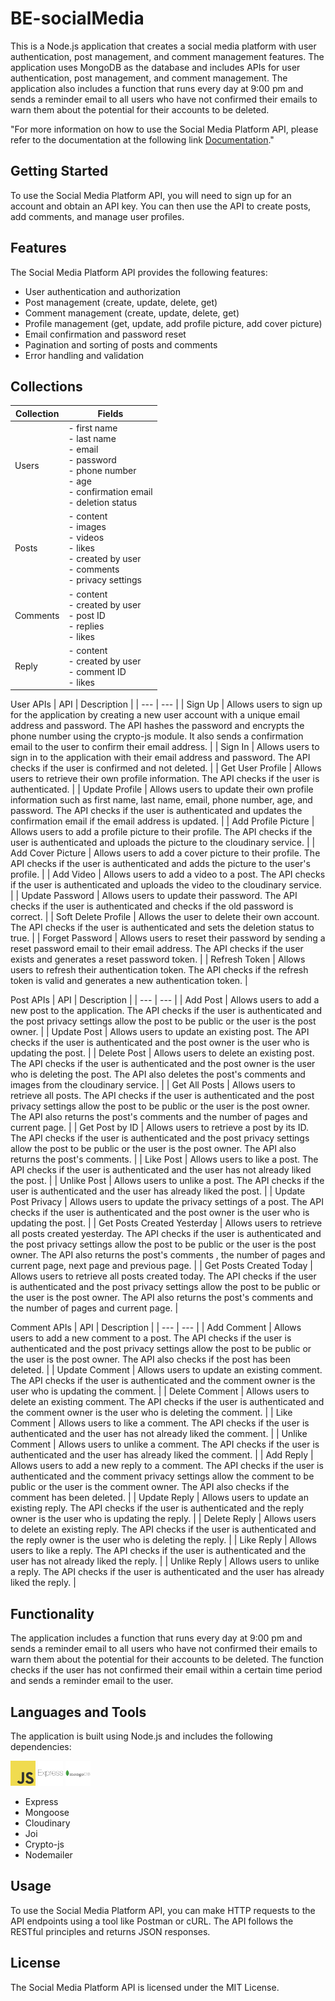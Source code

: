 # BE-socialMedia
This is a Node.js application that creates a social media platform with user authentication, post management, and comment management features. The application uses MongoDB as the database and includes APIs for user authentication, post management, and comment management. The application also includes a function that runs every day at 9:00 pm and sends a reminder email to all users who have not confirmed their emails to warn them about the potential for their accounts to be deleted.

"For more information on how to use the Social Media Platform API, please refer to the documentation at the following link <a href="https://documenter.getpostman.com/view/26559299/2s9YeD9ZNJ">Documentation</a>."

## Getting Started
To use the Social Media Platform API, you will need to sign up for an account and obtain an API key. You can then use the API to create posts, add comments, and manage user profiles.

## Features
The Social Media Platform API provides the following features:

- User authentication and authorization
- Post management (create, update, delete, get)
- Comment management (create, update, delete, get)
- Profile management (get, update, add profile picture, add cover picture)
- Email confirmation and password reset
- Pagination and sorting of posts and comments
- Error handling and validation

## Collections

| Collection | Fields | 
| --- | --- | 
| Users | - first name<br>- last name<br>- email<br>- password<br>- phone number<br>- age<br>- confirmation email<br>- deletion status | 
| Posts | - content<br>- images<br>- videos<br>- likes<br>- created by user<br>- comments<br>- privacy settings | 
| Comments | - content<br>- created by user<br>- post ID<br>- replies<br>- likes | 
| Reply | - content<br>- created by user<br>- comment ID<br>- likes |

User APIs
| API | Description | 
| --- | --- | 
| Sign Up | Allows users to sign up for the application by creating a new user account with a unique email address and password. The API hashes the password and encrypts the phone number using the crypto-js module. It also sends a confirmation email to the user to confirm their email address. | 
| Sign In | Allows users to sign in to the application with their email address and password. The API checks if the user is confirmed and not deleted. | | Get User Profile | Allows users to retrieve their own profile information. The API checks if the user is authenticated. | 
| Update Profile | Allows users to update their own profile information such as first name, last name, email, phone number, age, and password. The API checks if the user is authenticated and updates the confirmation email if the email address is updated. | 
| Add Profile Picture | Allows users to add a profile picture to their profile. The API checks if the user is authenticated and uploads the picture to the cloudinary service. | | Add Cover Picture | Allows users to add a cover picture to their profile. The API checks if the user is authenticated and adds the picture to the user's profile. | 
| Add Video | Allows users to add a video to a post. The API checks if the user is authenticated and uploads the video to the cloudinary service. | 
| Update Password | Allows users to update their password. The API checks if the user is authenticated and checks if the old password is correct. | 
| Soft Delete Profile | Allows the user to delete their own account. The API checks if the user is authenticated and sets the deletion status to true. | 
| Forget Password | Allows users to reset their password by sending a reset password email to their email address. The API checks if the user exists and generates a reset password token. | 
| Refresh Token | Allows users to refresh their authentication token. The API checks if the refresh token is valid and generates a new authentication token. |

Post APIs
| API | Description | 
| --- | --- | 
| Add Post | Allows users to add a new post to the application. The API checks if the user is authenticated and the post privacy settings allow the post to be public or the user is the post owner. | 
| Update Post | Allows users to update an existing post. The API checks if the user is authenticated and the post owner is the user who is updating the post. | 
| Delete Post | Allows users to delete an existing post. The API checks if the user is authenticated and the post owner is the user who is deleting the post. The API also deletes the post's comments and images from the cloudinary service. | 
| Get All Posts | Allows users to retrieve all posts. The API checks if the user is authenticated and the post privacy settings allow the post to be public or the user is the post owner. The API also returns the post's comments and the number of pages and current page. | 
| Get Post by ID | Allows users to retrieve a post by its ID. The API checks if the user is authenticated and the post privacy settings allow the post to be public or the user is the post owner. The API also returns the post's comments. | 
| Like Post | Allows users to like a post. The API checks if the user is authenticated and the user has not already liked the post. | | Unlike Post | Allows users to unlike a post. The API checks if the user is authenticated and the user has already liked the post. | 
| Update Post Privacy | Allows users to update the privacy settings of a post. The API checks if the user is authenticated and the post owner is the user who is updating the post. | 
| Get Posts Created Yesterday | Allows users to retrieve all posts created yesterday. The API checks if the user is authenticated and the post privacy settings allow the post to be public or the user is the post owner. The API also returns the post's comments , the number of pages and current page, next page and previous page. | 
| Get Posts Created Today | Allows users to retrieve all posts created today. The API checks if the user is authenticated and the post privacy settings allow the post to be public or the user is the post owner. The API also returns the post's comments and the number of pages and current page. |

Comment APIs
| API | Description | 
| --- | --- | 
| Add Comment | Allows users to add a new comment to a post. The API checks if the user is authenticated and the post privacy settings allow the post to be public or the user is the post owner. The API also checks if the post has been deleted. |
| Update Comment | Allows users to update an existing comment. The API checks if the user is authenticated and the comment owner is the user who is updating the comment. | 
| Delete Comment | Allows users to delete an existing comment. The API checks if the user is authenticated and the comment owner is the user who is deleting the comment. | 
| Like Comment | Allows users to like a comment. The API checks if the user is authenticated and the user has not already liked the comment. |
| Unlike Comment | Allows users to unlike a comment. The API checks if the user is authenticated and the user has already liked the comment. | 
| Add Reply | Allows users to add a new reply to a comment. The API checks if the user is authenticated and the comment privacy settings allow the comment to be public or the user is the comment owner. The API also checks if the comment has been deleted. | | Update Reply | Allows users to update an existing reply. The API checks if the user is authenticated and the reply owner is the user who is updating the reply. | | Delete Reply | Allows users to delete an existing reply. The API checks if the user is authenticated and the reply owner is the user who is deleting the reply. | 
| Like Reply | Allows users to like a reply. The API checks if the user is authenticated and the user has not already liked the reply. | 
| Unlike Reply | Allows users to unlike a reply. The API checks if the user is authenticated and the user has already liked the reply. |

## Functionality

The application includes a function that runs every day at 9:00 pm and sends a reminder email to all users who have not confirmed their emails to warn them about the potential for their accounts to be deleted. The function checks if the user has not confirmed their email within a certain time period and sends a reminder email to the user.

## Languages and Tools

The application is built using Node.js and includes the following dependencies:

<code><img height="40" src="https://raw.githubusercontent.com/github/explore/80688e429a7d4ef2fca1e82350fe8e3517d3494d/topics/javascript/javascript.png"></code>
<code><img height="40" src="https://raw.githubusercontent.com/github/explore/80688e429a7d4ef2fca1e82350fe8e3517d3494d/topics/express/express.png"></code>
<code><img height="40" src="https://raw.githubusercontent.com/github/explore/80688e429a7d4ef2fca1e82350fe8e3517d3494d/topics/mongodb/mongodb.png"></code>

- Express 
- Mongoose
- Cloudinary
- Joi
- Crypto-js
- Nodemailer

## Usage
To use the Social Media Platform API, you can make HTTP requests to the API endpoints using a tool like Postman or cURL. The API follows the RESTful principles and returns JSON responses.

## License
The Social Media Platform API is licensed under the MIT License.



